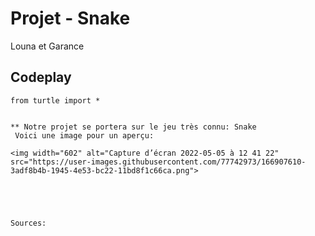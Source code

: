 # Projet - Snake 

Louna et Garance

## Codeplay

```{codeplay}
from turtle import *


** Notre projet se portera sur le jeu très connu: Snake
 Voici une image pour un aperçu: 
 
<img width="602" alt="Capture d’écran 2022-05-05 à 12 41 22" src="https://user-images.githubusercontent.com/77742973/166907610-3adf8b4b-1945-4e53-bc22-11bd8f1c66ca.png">





Sources: 




```

